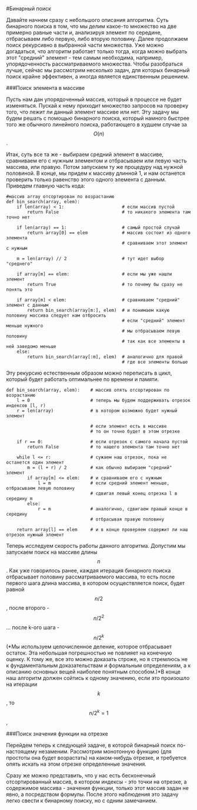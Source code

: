 #Бинарный поиск

Давайте начнем сразу с небольшого описания алгоритма. Суть бинарного поиска в том, что мы делим какое-то множество на две примерно равные части и, анализируя элемент по середине, отбрасываем либо первую, либо вторую половину. Далее продолжаем поиск рекурсивно в выбранной части множества. Уже можно догадаться, что алгоритм работает только тогда, когда можно выбрать этот "средний" элемент - тем самым необходима, например, упорядоченность рассматриваемого множества. Чтобы разобраться лучше, сейчас мы рассмотрим несколько задач, для которых бинарный поиск крайне эффективен, а иногда является единственным решением.    

###Поиск элемента в массиве

Пусть нам дан упорядоченный массив, который в процессе не будет изменяться. Пускай к нему приходит множество запросов на проверку того, что лежит ли данный элемент массиве или нет. Эту задачу мы будем решать с помощью бинарного поиска, который намного быстрее того же обычного линейного поиска, работающего в худшем случае за $$O(n)$$. 

Итак, суть все та же - выбираем средний элемент в массиве, сравниваем его с нужным элементом и отбрасываем или левую часть массива, или правую. Потом запускаем ту же процедуру над нужной половиной. В конце, мы придем к массиву длинной 1, и нам останется проверить только равенство этого одного элемента с данным. Приведем главную часть кода: 

```
#массив array отсортирован по возрастанию
def bin_search(array, elem):
	if len(array) < 1:                      # если массив пустой
	    return False                        # то никакого элемента там точно нет
		
	if len(array) == 1:                     # самый простой случай  
	    return array[0] == elem             # массив состоит из одного элемента
	                                        # сравниваем этот элемент с нужным
		
	m = len(array) // 2                     # тут идет выбор "среднего"
	
	if array[m] == elem:                    # если мы уже нашли элемент
	    return True                         # то почему бы сразу не понять это
	                            
	if array[m] < elem:                     # сравниваем "средний" элемент с данным 
	    return bin_search(array[m:], elem)  # и понимаем какую половину массива следует нам отбросить
		                                    # если "средний" элемент меньше нужного 
		                                    # мы отбрасываем левую половину 
		                                    # так как все элементы в ней заведомо меньше 
	else:
		return bin_search(array[:m], elem)  # аналогично для правой 
		                                    # где все элементы больше
```

Эту рекурсию естественным образом можно переписать в цикл, который будет работать оптимальнее по времени и памяти. 

```
def bin_search(array, elem):    # массив опять отсортирован по возрастанию
    l = 0                       # теперь мы будем поддерживать отрезок индексов [l, r)
    r = len(array)              # в котором возможно будет нужный элемент
                                
                                # если элемент есть в массиве
                                # то он точно будет в этом отрезке
    
    if r == 0:                  # если отрезок с самого начала пустой
        return False            # то нашего элемента там точно нет
        
    while l <= r:               # сужаем наш отрезок, пока не останется один элемент
        m = (l + r) / 2         # как обычно выбираем "средний" элемент
        if array[m] <= elem:    # и сравниваем его с нужным
            l = m               # если средний элемент меньше, отбрасываем левую половину
                                # сдвигая левый конец отрезка l в середину m
        else:
            r = m               # аналогично, сдвигаем правый конце в середину
                                # отбрасывая правую половину
             
    return array[l] == elem     # и в конце проверяем содержит ли наш отрезок нужный элемент
```

Теперь исследуем скорость работы данного алгоритма. Допустим мы запускаем поиск на массиве длины $$n$$. Как уже говорилось ранее, каждая итерация бинарного поиска отбрасывает половину рассматриваемого массива, то есть после первого шага длина массива, в котором осуществляется поиск, будет равной $$n/2$$, после второго - $$n/2^2$$ ... после k-ого шага - $$n/2^k$$ (*Мы используем целочисленное деление, которое отбрасывает остаток. Эта небольшая погрешностью не повлияет на конечную оценку. К тому же, все это можно доказать строже, но я стремлюсь не к фундаментальным доказательствам и формальным определениям, а к описанию основных вещей наиболее понятным способом.)*В конце наш алгоритм должен сойтись к одному значению, если это произошло на итерации $$k$$, то $$n/2^k = 1$$ , 

###Поиск значения функции на отрезке

Перейдем теперь к следующей задаче, в которой бинарный поиск по-настоящему незаменим. Рассмотрим монотонную функцию (для простоты она будет возрастать) на каком-нибудь отрезке, и требуется опять искать на этом отрезке определенные значения. 

Сразу же можно представить, что у нас есть бесконечный отсортированный массив, в котором индексы - это точки на отрезке, а содержимое массива - значения функции, только этот массив задан не явно, а посредством формулы. После этого наблюдения это задачу легко свести к бинарному поиску, но с одним замечанием. 
